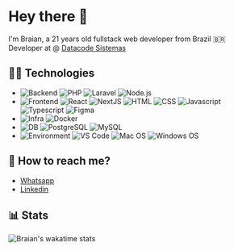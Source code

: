 # Hey there 👋

I'm Braian, a 21 years old fullstack web developer from Brazil 🇧🇷  
Developer at @ [Datacode Sistemas](https://github.com/datacodesistemas)

## 👨‍💻 Technologies

* ![Backend](https://img.shields.io/badge/-Backend-white?style=flat)
![PHP](https://img.shields.io/badge/-PHP-black?style=flat&logo=php)
![Laravel](https://img.shields.io/badge/-Laravel-black?style=flat&logo=laravel)
![Node.js](https://img.shields.io/badge/-Node.js-black?style=flat&logo=nodedotjs)
* ![Frontend](https://img.shields.io/badge/-Frontend-white?style=flat)
![React](https://img.shields.io/badge/-React-black?style=flat&logo=react)
![NextJS](https://img.shields.io/badge/-NextJS-black?style=flat&logo=nextdotjs)
![HTML](https://img.shields.io/badge/-HTML-black?style=flat&logo=HTML5)
![CSS](https://img.shields.io/badge/-CSS-black?style=flat&logo=CSS3)
![Javascript](https://img.shields.io/badge/-Javascript-black?style=flat&logo=javascript)
![Typescript](https://img.shields.io/badge/-Typescript-black?style=flat&logo=typescript)
![Figma](https://img.shields.io/badge/-Figma-black?style=flat&logo=figma)
* ![Infra](https://img.shields.io/badge/-Infra-white?style=flat)
![Docker](https://img.shields.io/badge/-Docker-black?style=flat&logo=docker)
* ![DB](https://img.shields.io/badge/-DB-white?style=flat)
![PostgreSQL](https://img.shields.io/badge/-PostgreSQL-black?style=flat&logo=postgresql)
![MySQL](https://img.shields.io/badge/-MySQL-black?style=flat&logo=mysql)
* ![Environment](https://img.shields.io/badge/-Environment-white?style=flat)
![VS Code](https://img.shields.io/badge/-VS_Code-black?style=flat&logo=visualstudiocode)
![Mac OS](https://img.shields.io/badge/-Mac_OS-black?style=flat&logo=apple)
![Windows OS](https://img.shields.io/badge/-Windows-black?style=flat&logo=windows)

## 📲 How to reach me?
* [Whatsapp](https://wa.me/5551996268989)
* [Linkedin](https://www.linkedin.com/in/braian-viacava-de-avila-536558186/)

## 📊 Stats
![Braian's wakatime stats](https://github-readme-stats.vercel.app/api/wakatime?username=@bbraian&layout=compact&langs_count=8&custom_title=WakaTime+Stats+(all+time))
